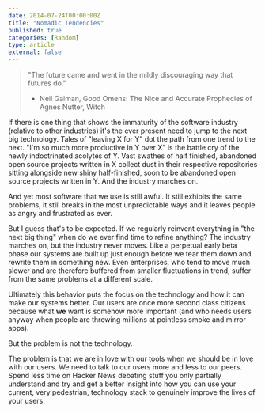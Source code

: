```yaml
---
date: 2014-07-24T00:00:00Z
title: "Nomadic Tendencies"
published: true
categories: [Random]
type: article
external: false
---
```


> "The future came and went in the mildly discouraging way that futures do."
>
> - Neil Gaiman, Good Omens: The Nice and Accurate Prophecies of Agnes Nutter, Witch

If there is one thing that shows the immaturity of the software industry (relative to other industries) it's the ever present need to jump to the next big technology.  Tales of "leaving X for Y" dot the path from one trend to the next. "I'm so much more productive in Y over X" is the battle cry of the newly indoctrinated acolytes of Y. Vast swathes of half finished, abandoned open source projects written in X collect dust in their respective repositories sitting alongside new shiny half-finished, soon to be abandoned open source projects written in Y.  And the industry marches on.

And yet most software that we use is still awful.  It still exhibits the same problems, it still breaks in the most unpredictable ways and it leaves people as angry and frustrated as ever.

But I guess that's to be expected.  If we regularly reinvent everything in "the next big thing" when do we ever find time to refine anything?  The industry marches on, but the industry never moves.  Like a perpetual early beta phase our systems are built up just enough before we tear them down and rewrite them in something new.  Even enterprises, who tend to move much slower and are therefore buffered from smaller fluctuations in trend, suffer from the same problems at a different scale.

Ultimately this behavior puts the focus on the technology and how it can make our systems better.  Our users are once more second class citizens because what __we__ want is somehow more important (and who needs users anyway when people are throwing millions at pointless smoke and mirror apps).

But the problem is not the technology.

The problem is that we are in love with our tools when we should be in love with our users.  We need to talk to our users more and less to our peers.  Spend less time on Hacker News debating stuff you only partially understand and try and get a better insight into how you can use your current, very pedestrian, technology stack to genuinely improve the lives of your users.
